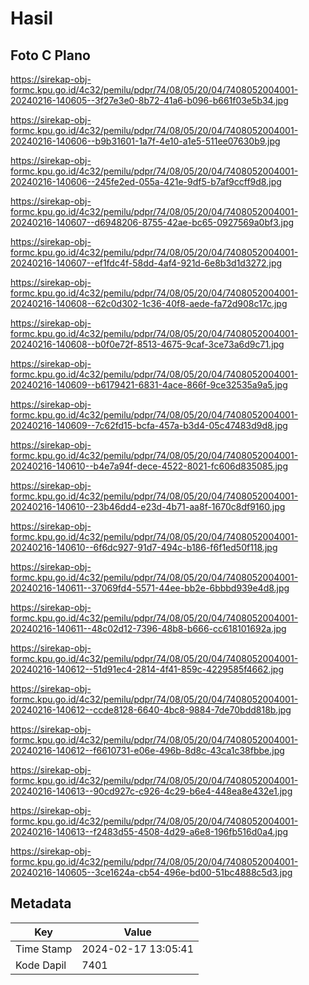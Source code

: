 # Hasil

## Foto C Plano

https://sirekap-obj-formc.kpu.go.id/4c32/pemilu/pdpr/74/08/05/20/04/7408052004001-20240216-140605--3f27e3e0-8b72-41a6-b096-b661f03e5b34.jpg

https://sirekap-obj-formc.kpu.go.id/4c32/pemilu/pdpr/74/08/05/20/04/7408052004001-20240216-140606--b9b31601-1a7f-4e10-a1e5-511ee07630b9.jpg

https://sirekap-obj-formc.kpu.go.id/4c32/pemilu/pdpr/74/08/05/20/04/7408052004001-20240216-140606--245fe2ed-055a-421e-9df5-b7af9ccff9d8.jpg

https://sirekap-obj-formc.kpu.go.id/4c32/pemilu/pdpr/74/08/05/20/04/7408052004001-20240216-140607--d6948206-8755-42ae-bc65-0927569a0bf3.jpg

https://sirekap-obj-formc.kpu.go.id/4c32/pemilu/pdpr/74/08/05/20/04/7408052004001-20240216-140607--ef1fdc4f-58dd-4af4-921d-6e8b3d1d3272.jpg

https://sirekap-obj-formc.kpu.go.id/4c32/pemilu/pdpr/74/08/05/20/04/7408052004001-20240216-140608--62c0d302-1c36-40f8-aede-fa72d908c17c.jpg

https://sirekap-obj-formc.kpu.go.id/4c32/pemilu/pdpr/74/08/05/20/04/7408052004001-20240216-140608--b0f0e72f-8513-4675-9caf-3ce73a6d9c71.jpg

https://sirekap-obj-formc.kpu.go.id/4c32/pemilu/pdpr/74/08/05/20/04/7408052004001-20240216-140609--b6179421-6831-4ace-866f-9ce32535a9a5.jpg

https://sirekap-obj-formc.kpu.go.id/4c32/pemilu/pdpr/74/08/05/20/04/7408052004001-20240216-140609--7c62fd15-bcfa-457a-b3d4-05c47483d9d8.jpg

https://sirekap-obj-formc.kpu.go.id/4c32/pemilu/pdpr/74/08/05/20/04/7408052004001-20240216-140610--b4e7a94f-dece-4522-8021-fc606d835085.jpg

https://sirekap-obj-formc.kpu.go.id/4c32/pemilu/pdpr/74/08/05/20/04/7408052004001-20240216-140610--23b46dd4-e23d-4b71-aa8f-1670c8df9160.jpg

https://sirekap-obj-formc.kpu.go.id/4c32/pemilu/pdpr/74/08/05/20/04/7408052004001-20240216-140610--6f6dc927-91d7-494c-b186-f6f1ed50f118.jpg

https://sirekap-obj-formc.kpu.go.id/4c32/pemilu/pdpr/74/08/05/20/04/7408052004001-20240216-140611--37069fd4-5571-44ee-bb2e-6bbbd939e4d8.jpg

https://sirekap-obj-formc.kpu.go.id/4c32/pemilu/pdpr/74/08/05/20/04/7408052004001-20240216-140611--48c02d12-7396-48b8-b666-cc618101692a.jpg

https://sirekap-obj-formc.kpu.go.id/4c32/pemilu/pdpr/74/08/05/20/04/7408052004001-20240216-140612--51d91ec4-2814-4f41-859c-4229585f4662.jpg

https://sirekap-obj-formc.kpu.go.id/4c32/pemilu/pdpr/74/08/05/20/04/7408052004001-20240216-140612--ccde8128-6640-4bc8-9884-7de70bdd818b.jpg

https://sirekap-obj-formc.kpu.go.id/4c32/pemilu/pdpr/74/08/05/20/04/7408052004001-20240216-140612--f6610731-e06e-496b-8d8c-43ca1c38fbbe.jpg

https://sirekap-obj-formc.kpu.go.id/4c32/pemilu/pdpr/74/08/05/20/04/7408052004001-20240216-140613--90cd927c-c926-4c29-b6e4-448ea8e432e1.jpg

https://sirekap-obj-formc.kpu.go.id/4c32/pemilu/pdpr/74/08/05/20/04/7408052004001-20240216-140613--f2483d55-4508-4d29-a6e8-196fb516d0a4.jpg

https://sirekap-obj-formc.kpu.go.id/4c32/pemilu/pdpr/74/08/05/20/04/7408052004001-20240216-140605--3ce1624a-cb54-496e-bd00-51bc4888c5d3.jpg


## Metadata

| Key        | Value               |
| ---------- | ------------------- |
| Time Stamp | 2024-02-17 13:05:41 |
| Kode Dapil | 7401                |



